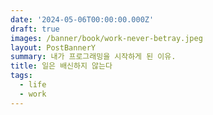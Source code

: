 ```yaml
---
date: '2024-05-06T00:00:00.000Z'
draft: true
images: /banner/book/work-never-betray.jpeg
layout: PostBannerY
summary: 내가 프로그래밍을 시작하게 된 이유.
title: 일은 배신하지 않는다
tags:
  - life
  - work
---
```

